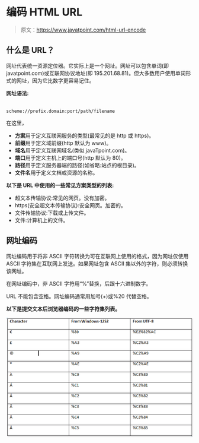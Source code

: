 # 编码 HTML URL

> 原文：<https://www.javatpoint.com/html-url-encode>

## 什么是 URL？

网址代表统一资源定位器。它实际上是一个网址。网址可以包含单词(即 javatpoint.com)或互联网协议地址(即 195.201.68.81)。但大多数用户使用单词形式的网址，因为它比数字更容易记住。

**网址语法:**

```

scheme://prefix.domain:port/path/filename

```

在这里，

*   **方案**用于定义互联网服务的类型(最常见的是 http 或 https)。
*   **前缀**用于定义域前缀(http 默认为 www)。
*   **域名**用于定义互联网域名(类似 javaTpoint.com)。
*   **端口**用于定义主机上的端口号(http 默认为 80)。
*   **路径**用于定义服务器端的路径(如省略:站点的根目录)。
*   **文件名**用于定义文档或资源的名称。

**以下是 URL 中使用的一些常见方案类型的列表:**

*   超文本传输协议:常见的网页。没有加密。
*   https(安全超文本传输协议):安全网页。加密的。
*   文件传输协议:下载或上传文件。
*   文件:计算机上的文件。

## 网址编码

网址编码用于将非 ASCII 字符转换为可在互联网上使用的格式，因为网址仅使用 ASCII 字符集在互联网上发送。如果网址包含 ASCII 集以外的字符，则必须转换该网址。

在网址编码中，非 ASCII 字符用“%”替换，后跟十六进制数字。

URL 不能包含空格。网址编码通常用加号(+)或%20 代替空格。

**以下是提交文本后浏览器编码的一些字符集列表。**

![url encode](img/f3ee89b48f986df5ca2efda920ecbcc3.png)